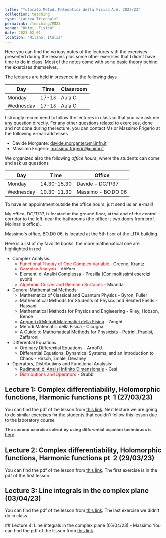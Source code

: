 ```yaml
---
title: "Tutorato Metodi Matematici della Fisica A.A. 2022/23"
collection: teaching
type: "Laurea Triennale"
permalink: /teaching/MM23
venue: "Unimi, Fisica"
date: 2023-02-01
location: "Milano, Italia"
---
```


Here you can find the various notes of the lectures with the exercises presented during the lessons plus some other exercises that I didn't have time to do in class. Most of the notes come with some basic theory behind the exercises themselves.

The lectures are held in presence in the following days

| Day       | Time            | Classroom                             |
| --------  | --------------- | ------------------------------------- |
| Monday    |  17-18          | Aula C                                |
| Wednesday |  17-18          | Aula C                                |

I strongly recommend to follow the lectures in class so that you can ask me any question directly. For any other questions related to exercises, done and not done during the lecture, you can contact Me or Massimo Frigerio at the following e-mail addresses

* Davide Morgante: davide.morgante@mi.infn.it
* Massimo Frigerio: massimo.frigerio@unimi.it

We organized also the following *office hours*, where the students can come and ask us questions

| Day       | Time            | Office                                |
| --------  | --------------- | ------------------------------------- |
| Monday    |  14.30-15.30    | Davide - DC/T/37                      |
| Wednesday |  10.30-11.30    | Massimo - BO.DO 06                    |      


To have an appointment outside the office hours, just send us an e-mail!

My office, DC/T/37, is located at the ground floor, at the end of the central corridor to the left, near the bathrooms (the office is two doors from prof. Molinari's office).

Massimo's office, BO.DO 06, is located at the 5th floor of the LITA building.

Here is a list of my favorite books, the more mathematical one are highlighted in red  

  * Complex Analysis:
    * <span style="color:red">Functional Theory of One Complex Variable</span> - Greene, Krantz
    * <span style="color:red">Complex Analysis</span> - Ahlfors
    * Elementi di Analisi Complessa - Presilla (Con moltissimi esercizi svolti)
    * <span style="color:red">Algebraic Curves and Riemann Surfaces</span> - Miranda
  * General Mathematical Methods:
    * Mathematics of Classical and Quantum Physics - Byron, Fuller
    * Mathematical Methods for Students of Physics and Related Fields - Hassani
    * Mathematical Methods for Physics and Engineering - Riley, Hobson, Bence
    * [Appunti di Metodi Matematici della Fisica](https://www.ge.infn.it/~zanghi/metodi/ZUL.pdf) - Zanghì
    * Metodi Matematici della Fisica - Cicogna
    * A Guide to Mathematical Methods for Physicists - Petrini, Pradisi, Zaffaroni
  * Differential Equations
    * Ordinary Differential Equations - Arnol'd
    * Differential Equations, Dynamical Systems, and an Introduction to Chaos - Hirsch, Smale, Devaney
  * Operators, Distributions and Functional Analysis:
    * [Rudimenti di Analisi Infinito Dimensionale](https://www.roma1.infn.it/~cesi/rudimenti/RAID-s-v03.pdf) - Cesi
    * <span style="color:red">Distributions and Operators</span> - Grubb

## Lecture 1: Complex differentiability, Holomorphic functions, Harmonic functions pt. 1 (27/03/23)
You can find the pdf of the lesson from [this link](http://DavideMorgante.github.io/files/Lezione1.pdf).
Next lecture we are going to do similar exercises for the students that couldn't follow this lesson due to the laboratory course.

The second exercise solved by using differential equation techniques is [here](http://DavideMorgante.github.io/files/Lezione1_2.pdf).

## Lecture 2: Complex differentiability, Holomorphic functions, Harmonic functions pt. 2 (29/03/23)
You can find the pdf of the lesson from [this link](http://DavideMorgante.github.io/files/Lezione1_3.pdf). The first exercise is in the pdf of the first lesson.

## Lecture 3: Line integrals in the complex plane (03/04/23)
You can find the pdf of the lesson from [this link](http://DavideMorgante.github.io/files/Integrali_1.pdf). The last exercise we didn't do in class.

## Lecture 4: Line integrals in the complex plane (05/04/23) - Massimo
You can find the pdf of the lesson from [this link](http://DavideMorgante.github.io/files/es_METODI_5_04_23_Frigerio.pdf).
